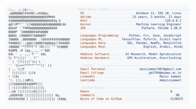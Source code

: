 <picture>
  <source srcset="https://raw.githubusercontent.com/mmazinjameel/mmazinjameel/main/dark_mode.svg?v=1740572294" media="(prefers-color-scheme: dark)">
  <img src="https://raw.githubusercontent.com/mmazinjameel/mmazinjameel/main/light_mode.svg?v=1740572294">
</picture>
